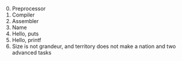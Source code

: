 0. Preprocessor
1. Compiler
2. Assembler
3. Name
4. Hello, puts
5. Hello, printf
6. Size is not grandeur, and territory does not make a nation
and two advanced tasks
